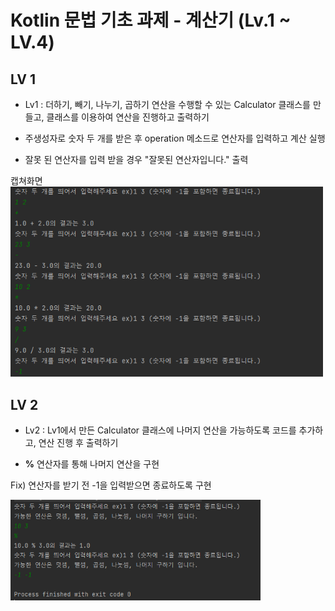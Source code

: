 Kotlin 문법 기초 과제 - 계산기 (Lv.1 ~ LV.4)
===

## LV 1

 - Lv1 : 더하기, 빼기, 나누기, 곱하기 연산을 수행할 수 있는 Calculator 클래스를 만들고, 클래스를 이용하여 연산을 진행하고 출력하기
  

 - 주생성자로 숫자 두 개를 받은 후 operation 메소드로 연산자를 입력하고 계산 실행
 - 잘못 된 연산자를 입력 받을 경우 "잘못된 연산자입니다." 출력
 
캡쳐화면  
<img src="img.png" width="500" >
  

## LV 2
 - Lv2 : Lv1에서 만든 Calculator 클래스에 나머지 연산을 가능하도록 코드를 추가하고, 연산 진행 후 출력하기

 - **%** 연산자를 통해 나머지 연산을 구현

 Fix) 연산자를 받기 전 -1을 입력받으면 종료하도록 구현

<img src="img_1.png" width="400" >